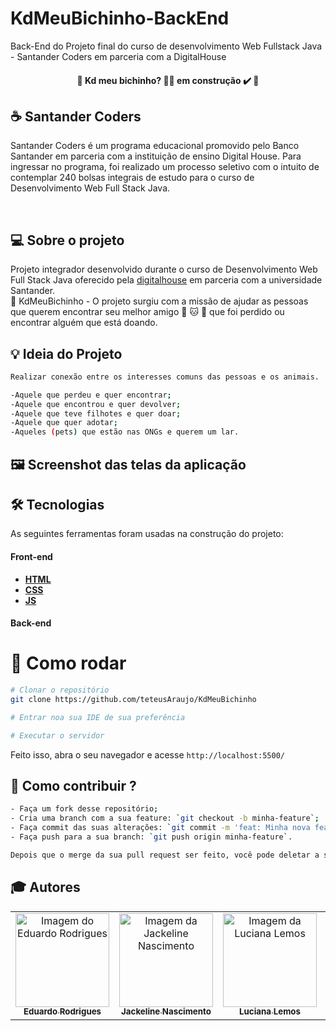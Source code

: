 # KdMeuBichinho-BackEnd
Back-End do Projeto final do curso de desenvolvimento Web Fullstack Java - Santander Coders em parceria com a DigitalHouse

<h4 align="center"> 
	🚧  Kd meu bichinho? 👨‍🏫 em construção ✔️ 🚧
</h4>

## :coffee: Santander Coders

Santander Coders é um programa educacional promovido pelo Banco Santander em parceria com a instituição de ensino Digital House. Para ingressar no programa, foi realizado um processo seletivo com o intuito de contemplar 240 bolsas integrais de estudo para o curso de Desenvolvimento Web Full Stack Java.

<br>

## 💻 Sobre o projeto

Projeto integrador desenvolvido durante o curso de Desenvolvimento Web Full Stack Java oferecido pela [digitalhouse](https://www.digitalhouse.com/br/) em parceria com a universidade Santander.
<br>
🐹 KdMeuBichinho - O projeto surgiu com a missão de ajudar as pessoas que querem encontrar seu melhor amigo :dog: :cat: :rabbit:  que foi perdido ou encontrar alguém que está doando. 

## :bulb: Ideia do Projeto
```bash
Realizar conexão entre os interesses comuns das pessoas e os animais.

-Aquele que perdeu e quer encontrar;
-Aquele que encontrou e quer devolver;
-Aquele que teve filhotes e quer doar;
-Aquele que quer adotar;
-Aqueles (pets) que estão nas ONGs e querem um lar.

```

## 🖼 Screenshot das telas da aplicação 

   
## 🛠 Tecnologias

As seguintes ferramentas foram usadas na construção do projeto:

#### **Front-end** 

-  **[HTML](https://developer.mozilla.org/pt-BR/docs/Web/HTML)**
-  **[CSS](https://developer.mozilla.org/pt-BR/docs/Web/CSS)**
-  **[JS](https://developer.mozilla.org/pt-BR/docs/Web/JavaScript)**

#### **Back-end**

# 👷 Como rodar
```bash
# Clonar o repositório
git clone https://github.com/teteusAraujo/KdMeuBichinho

# Entrar noa sua IDE de sua preferência 

# Executar o servidor

```

Feito isso, abra o seu navegador e acesse `http://localhost:5500/`

## 🤔 Como contribuir ? <br/>
```bash
- Faça um fork desse repositório;
- Cria uma branch com a sua feature: `git checkout -b minha-feature`;
- Faça commit das suas alterações: `git commit -m 'feat: Minha nova feature'`; 
- Faça push para a sua branch: `git push origin minha-feature`.

Depois que o merge da sua pull request ser feito, você pode deletar a sua branch. 
```
## :mortar_board: Autores

<table>
    <tr>
        <td align="center">
            <a href="https://github.com/eRodriguesSantana">
                <img src="https://avatars0.githubusercontent.com/u/27317860?s=460&u=c8bb4fa75afb3238896210acb3e8ccbd4b191d6e&v=4" width="150px;" alt="Imagem do Eduardo Rodrigues" />
                <br />
                <sub><b>Eduardo Rodrigues</b></sub>
            </a>
        </td>
        <td align="center">
            <a href="https://github.com/jackelinenascimento">
                <img src="https://avatars0.githubusercontent.com/u/52252747?s=460&u=7482117cc3bb8afb3a966f49cb3a0b6842a342e3&v=4" width="150px;" alt="Imagem da Jackeline Nascimento" />
                <br />
                <sub><b>Jackeline Nascimento</b></sub>
            </a>
        </td>
        <td align="center">
            <a href="https://github.com/Luarlemos">
                <img src="https://avatars1.githubusercontent.com/u/54554832?s=460&v=4" width="150px;" alt="Imagem da Luciana Lemos" />
                <br />
                <sub><b>Luciana Lemos</b></sub>
            </a>
        </td>
        <td align="center">
            <a href="https://github.com/teteusAraujo">
                <img src="https://avatars2.githubusercontent.com/u/60048274?s=460&u=a7f56af7dbe7d6338401d5b256fba528d8f0400b&v=4" width="150px;" alt="Image do Mateus Araújo" />
                <br />
                <sub><b>Mateus Araújo</b></sub>
            </a>
        </td>
        <td align="center">
            <a href="https://github.com/rafaneng">
                <img src="https://avatars0.githubusercontent.com/u/26658560?s=460&u=883791c772df275c63c9733a36d68ca17548d604&v=4" width="150px;" alt="Imagem do Rafael Santos" />
                <br />
                <sub><b>Rafael Santos</b></sub>
            </a>
        </td>
    </tr>
</table>
